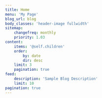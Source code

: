 ```yaml
---
title: Home
menu: 'My Page'
blog_url: blog
body_classes: 'header-image fullwidth'
sitemap:
    changefreq: monthly
    priority: 1.03
content:
    items: '@self.children'
    order:
        by: date
        dir: desc
    limit: 3
    pagination: true
feed:
    description: 'Sample Blog Description'
    limit: 10
pagination: true
---
```


